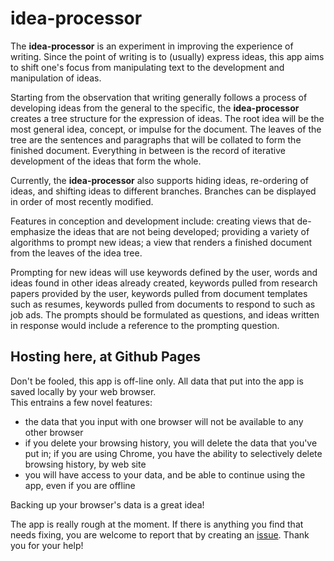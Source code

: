 # idea-processor

The **idea-processor** is an experiment in improving the experience of writing. Since the point of writing is to (usually) express ideas, this app aims to shift one's focus from manipulating text to the development and manipulation of ideas.

Starting from the observation that writing generally follows a process of developing ideas from the general to the specific, the **idea-processor** creates a tree structure for the expression of ideas. The root idea will be the most general idea, concept, or impulse for the document. The leaves of the tree are the sentences and paragraphs that will be collated to form the finished document. Everything in between is the record of iterative development of the ideas that form the whole.

Currently, the **idea-processor** also supports hiding ideas, re-ordering of ideas, and shifting ideas to different branches. Branches can be displayed in order of most recently modified.

Features in conception and development include: creating views that de-emphasize the ideas that are not being developed; providing a variety of algorithms to prompt new ideas; a view that renders a finished document from the leaves of the idea tree.

Prompting for new ideas will use keywords defined by the user, words and ideas found in other ideas already created, keywords pulled from research papers provided by the user, keywords pulled from document templates such as resumes, keywords pulled from documents to respond to such as job ads. The prompts should be formulated as questions, and ideas written in response would include a reference to the prompting question.

## Hosting here, at Github Pages

Don't be fooled, this app is off-line only. All data that put into the app is saved locally by your web browser.<br>
This entrains a few novel features:
* the data that you input with one browser will not be available to any other browser
* if you delete your browsing history, you will delete the data that you've put in; if you are using Chrome, you have the ability to selectively delete browsing history, by web site
* you will have access to your data, and be able to continue using the app, even if you are offline

Backing up your browser's data is a great idea!

The app is really rough at the moment. If there is anything you find that needs fixing, you are welcome to report that by creating an [issue](https://github.com/marc22alain/idea-processor/issues). Thank you for your help!
